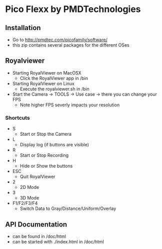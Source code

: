 # Pico Flexx by PMDTechnologies

## Installation
*  Go to http://pmdtec.com/picofamily/software/
* this zip contains several packages for the different OSes

## Royalviewer
* Starting RoyalViewer on MacOSX
  * Click the RoyalViewer app in /bin 
* Starting RoyalViewer on Linux
  * Execute the royalviewer.sh in /bin
* Start the Camera -> TOOLS -> Use case -> there you can change your FPS
  * Note higher FPS severly impacts your resolution

### Shortcuts
* S
  * Start or Stop the Camera
* L
  * Display log (if buttons are visible)
* R
  * Start or Stop Recording
* H
  * Hide or Show the buttons
* ESC
  * Quit RoyalViewer
* 2
  * 2D Mode
* 3
  * 3D Mode
* F1/F2/F3/F4
  * Switch Data to Gray/Distance/Uniform/Overlay

## API Documentation
* can be found in /doc/html
* can be started with ./index.html in /doc/html
